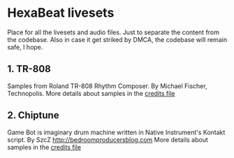 # HexaBeat livesets

Place for all the livesets and audio files. Just to separate the content from the codebase. Also in case it get striked by DMCA, the codebase will remain safe, I hope.

## 1. TR-808

Samples from Roland TR-808 Rhythm Composer.
By Michael Fischer, Technopolis.
More details about samples in the [credits file](tr808/TR808.TXT)

## 2. Chiptune

Game Bot is imaginary drum machine written in Native Instrument's Kontakt script.
By SzcZ
http://bedroomproducersblog.com
More details about samples in the [credits file](gamebot/gamebot.txt)
